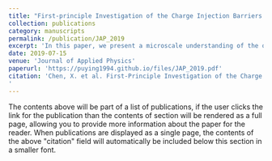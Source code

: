 ```yaml
---
title: "First-principle Investigation of the Charge Injection Barriers of Polyethylene and Polytetrafluoroethylene Oligomers"
collection: publications
category: manuscripts
permalink: /publication/JAP_2019
excerpt: 'In this paper, we present a microscale understanding of the origins and comparative analysis of charge injection barriers from metal to polyethylene and polytetrafluoroethylene.'
date: 2019-07-15
venue: 'Journal of Applied Physics'
paperurl: 'https://puying1994.github.io/files/JAP_2019.pdf'
citation: 'Chen, X. et al. First-Principle Investigation of the Charge Injection Barriers of Polyethylene and Polytetrafluoroethylene Oligomers. Journal of Applied Physics 2019, 126 (3), 035101. https://doi.org/10.1063/1.5089863.
'
---
```


The contents above will be part of a list of publications, if the user clicks the link for the publication than the contents of section will be rendered as a full page, allowing you to provide more information about the paper for the reader. When publications are displayed as a single page, the contents of the above "citation" field will automatically be included below this section in a smaller font.
